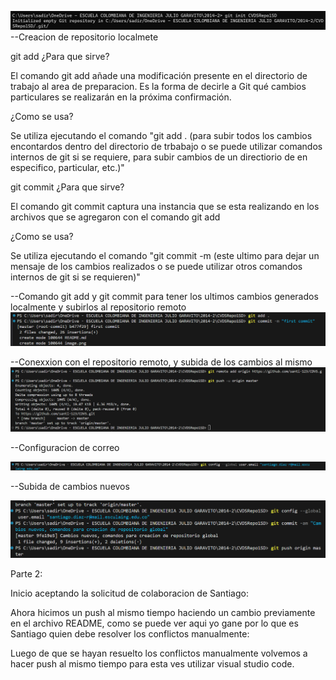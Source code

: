 ![alt text](image.png) --Creacion de repositorio localmete

git add
¿Para que sirve?

El comando git add añade una modificación presente en el directorio de trabajo al area de preparacion. Es la forma de decirle a Git qué cambios particulares se realizarán en la próxima confirmación.

¿Como se usa?

Se utiliza ejecutando el comando "git add . (para subir todos los cambios encontardos dentro del directorio de trbabajo o se puede utilizar comandos internos de git si se requiere, para subir cambios de un directiorio de en especifico, particular, etc.)"

git commit
¿Para que sirve?

El comando git commit captura una instancia que se esta realizando en los archivos que se agregaron con el comando git add

¿Como se usa?

Se utiliza ejecutando el comando "git commit -m (este ultimo para dejar un mensaje de los cambios realizados o se puede utilizar otros comandos internos de git si se requieren)"

--Comando git add y git commit para tener los ultimos cambios generados localmente y subirlos al repositorio remoto
![alt text](image-1.png)

--Conexxion con el repositorio remoto, y subida de los cambios al mismo
![alt text](image-2.png)

--Configuracion de correo

![alt text](image-3.png)

--Subida de cambios nuevos

![alt text](image-4.png)

Parte 2:

Inicio aceptando la solicitud de colaboracion de Santiago:

Ahora hicimos un push al mismo tiempo haciendo un cambio previamente en el archivo README, como se puede ver aqui yo gane por lo que es Santiago quien debe resolver los conflictos manualmente:

Luego de que se hayan resuelto los conflictos manualmente volvemos a hacer push al mismo tiempo para esta ves utilizar visual studio code.
